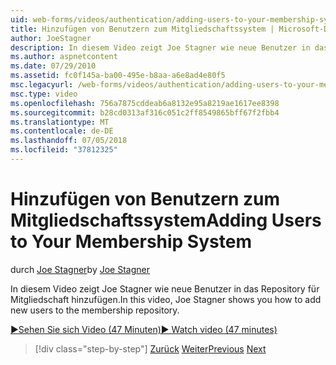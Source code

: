 ```yaml
---
uid: web-forms/videos/authentication/adding-users-to-your-membership-system
title: Hinzufügen von Benutzern zum Mitgliedschaftssystem | Microsoft-Dokumentation
author: JoeStagner
description: In diesem Video zeigt Joe Stagner wie neue Benutzer in das Repository für Mitgliedschaft hinzufügen.
ms.author: aspnetcontent
ms.date: 07/29/2010
ms.assetid: fc0f145a-ba00-495e-b8aa-a6e8ad4e80f5
msc.legacyurl: /web-forms/videos/authentication/adding-users-to-your-membership-system
msc.type: video
ms.openlocfilehash: 756a7875cddeab6a8132e95a8219ae1617ee8398
ms.sourcegitcommit: b28cd0313af316c051c2ff8549865bff67f2fbb4
ms.translationtype: MT
ms.contentlocale: de-DE
ms.lasthandoff: 07/05/2018
ms.locfileid: "37812325"
---
```

<a name="adding-users-to-your-membership-system"></a><span data-ttu-id="f494b-103">Hinzufügen von Benutzern zum Mitgliedschaftssystem</span><span class="sxs-lookup"><span data-stu-id="f494b-103">Adding Users to Your Membership System</span></span>
====================
<span data-ttu-id="f494b-104">durch [Joe Stagner](https://github.com/JoeStagner)</span><span class="sxs-lookup"><span data-stu-id="f494b-104">by [Joe Stagner](https://github.com/JoeStagner)</span></span>

<span data-ttu-id="f494b-105">In diesem Video zeigt Joe Stagner wie neue Benutzer in das Repository für Mitgliedschaft hinzufügen.</span><span class="sxs-lookup"><span data-stu-id="f494b-105">In this video, Joe Stagner shows you how to add new users to the membership repository.</span></span>

[<span data-ttu-id="f494b-106">&#9654;Sehen Sie sich Video (47 Minuten)</span><span class="sxs-lookup"><span data-stu-id="f494b-106">&#9654; Watch video (47 minutes)</span></span>](https://channel9.msdn.com/Blogs/ASP-NET-Site-Videos/adding-users-to-your-membership-system)

> [!div class="step-by-step"]
> <span data-ttu-id="f494b-107">[Zurück](validating-users-with-the-login-control.md)
> [Weiter](logging-users-into-your-membership-system.md)</span><span class="sxs-lookup"><span data-stu-id="f494b-107">[Previous](validating-users-with-the-login-control.md)
[Next](logging-users-into-your-membership-system.md)</span></span>
